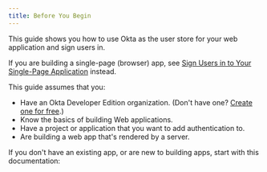 ```yaml
---
title: Before You Begin
---
```

This guide shows you how to use Okta as the user store for your web application and sign users in.

If you are building a single-page (browser) app, see [Sign Users in to Your Single-Page Application](/docs/guidessign-into-spa/) instead.
<!-- Or, if you are building a server that returns API responses (but not HTML), see [Protect Your API Endpoints](/docs/guidesprotect-your-api/). -->

This guide assumes that you:

* Have an Okta Developer Edition organization. (Don't have one? [Create one for free](https://developer.okta.com/signup).)
* Know the basics of building Web applications.
* Have a project or application that you want to add authentication to.
* Are building a web app that's rendered by a server.

If you don't have an existing app, or are new to building apps, start with this documentation:

<StackSelector snippet="create-app"/>

<NextSectionLink/>
